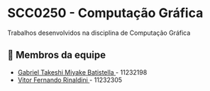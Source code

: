 # SCC0250 - Computação Gráfica
Trabalhos desenvolvidos na disciplina de Computação Gráfica

## :handshake: Membros da equipe
* <a href=https://www.linkedin.com/in/gabrielbatistella/> Gabriel Takeshi Miyake Batistella </a> - 11232198
* <a href=https://www.linkedin.com/in/vitor-rinaldini/> Vitor Fernando Rinaldini </a> - 11232305
